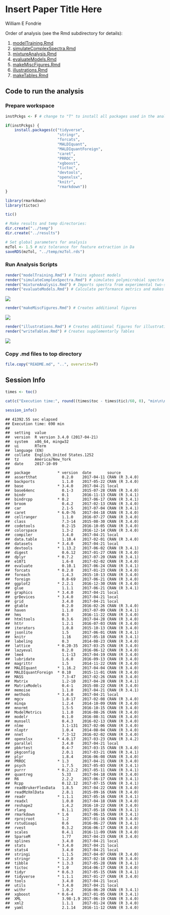 Insert Paper Title Here
================
William E Fondrie

Order of analysis (see the Rmd subdirectory for details):
1. [modelTraining.Rmd](%22Rmd/modelTraining.md%22)
2. [simulateComplexSpectra.Rmd](%22Rmd/simulateComplexSpectra.md%22)
3. [mixtureAnalysis.Rmd](%22Rmd/mixtureAnalysis.md%22)
4. [evaluateModels.Rmd](%22Rmd/evaluateModels.md%22)
5. [makeMiscFigures.Rmd](%22Rmd/makeMiscFigures.md%22)
6. [illustrations.Rmd](%22Rmd/illustrations.md%22)
7. [makeTables.Rmd](%22Rmd/makeTables.md%22)

Code to run the analysis
------------------------

### Prepare workspace

``` r
instPckgs <- F # change to "T" to install all packages used in the analyses

if(instPckgs) {
    install.packages(c("tidyverse",
                       "stringr",
                       "forcats",
                       "MALDIquant",
                       "MALDIquantForeign",
                       "caret",
                       "PRROC",
                       "xgboost",
                       "tictoc",
                       "devtools",
                       "openxlsx",
                       "knitr",
                       "rmarkdown"))
}

library(rmarkdown)
library(tictoc)

tic()

# Make results and temp directories:
dir.create("../temp")
dir.create("../results")

# Set global parameters for analysis
mzTol <- 1.5 # m/z tolerance for feature extraction in Da
saveRDS(mzTol, "../temp/mzTol.rds")
```

### Run Analysis Scripts

``` r
render("modelTraining.Rmd") # Trains xgboost models
render("simulateComplexSpectra.Rmd") # simulates polymicrobial spectra
render("mixtureAnalysis.Rmd") # Imports spectra from experimental two-species mixtures
render("evaluateModels.Rmd") # Calculate performance metrics and makes figures
```

![](README_files/figure-markdown_github-ascii_identifiers/runAnalysis-1.png)

``` r
render("makeMiscFigures.Rmd") # Creates additional figures
```

![](README_files/figure-markdown_github-ascii_identifiers/runAnalysis-2.png)

``` r
render("illustrations.Rmd") # Creates additional figures for illustrations
render("writeTables.Rmd") # Creates supplementarly Tables
```

![](README_files/figure-markdown_github-ascii_identifiers/runAnalysis-3.png)

### Copy .md files to top directory

``` r
file.copy("README.md", "..", overwrite=T)
```

Session Info
------------

``` r
times <- toc()

cat(c("Execution time:", round((times$toc - times$tic)/60, 0), "min\n\n"))

session_info()
```

    ## 41392.55 sec elapsed
    ## Execution time: 690 min
    ## 
    ##  setting  value                       
    ##  version  R version 3.4.0 (2017-04-21)
    ##  system   x86_64, mingw32             
    ##  ui       RTerm                       
    ##  language (EN)                        
    ##  collate  English_United States.1252  
    ##  tz       America/New_York            
    ##  date     2017-10-09                  
    ## 
    ##  package            * version  date       source        
    ##  assertthat           0.2.0    2017-04-11 CRAN (R 3.4.0)
    ##  backports            1.1.0    2017-05-22 CRAN (R 3.4.0)
    ##  base               * 3.4.0    2017-04-21 local         
    ##  base64enc            0.1-3    2015-07-28 CRAN (R 3.4.0)
    ##  bindr                0.1      2016-11-13 CRAN (R 3.4.1)
    ##  bindrcpp           * 0.2      2017-06-17 CRAN (R 3.4.1)
    ##  broom                0.4.2    2017-02-13 CRAN (R 3.4.0)
    ##  car                  2.1-5    2017-07-04 CRAN (R 3.4.1)
    ##  caret              * 6.0-76   2017-04-18 CRAN (R 3.4.0)
    ##  cellranger           1.1.0    2016-07-27 CRAN (R 3.4.0)
    ##  class                7.3-14   2015-08-30 CRAN (R 3.4.0)
    ##  codetools            0.2-15   2016-10-05 CRAN (R 3.4.0)
    ##  colorspace           1.3-2    2016-12-14 CRAN (R 3.4.0)
    ##  compiler             3.4.0    2017-04-21 local         
    ##  data.table           1.10.4   2017-02-01 CRAN (R 3.4.0)
    ##  datasets           * 3.4.0    2017-04-21 local         
    ##  devtools           * 1.13.2   2017-06-02 CRAN (R 3.4.1)
    ##  digest               0.6.12   2017-01-27 CRAN (R 3.4.0)
    ##  dplyr              * 0.7.2    2017-07-20 CRAN (R 3.4.1)
    ##  e1071                1.6-8    2017-02-02 CRAN (R 3.4.0)
    ##  evaluate             0.10.1   2017-06-24 CRAN (R 3.4.1)
    ##  forcats            * 0.2.0    2017-01-23 CRAN (R 3.4.0)
    ##  foreach              1.4.3    2015-10-13 CRAN (R 3.4.0)
    ##  foreign              0.8-69   2017-06-21 CRAN (R 3.4.0)
    ##  ggplot2            * 2.2.1    2016-12-30 CRAN (R 3.4.0)
    ##  glue                 1.1.1    2017-06-21 CRAN (R 3.4.1)
    ##  graphics           * 3.4.0    2017-04-21 local         
    ##  grDevices          * 3.4.0    2017-04-21 local         
    ##  grid                 3.4.0    2017-04-21 local         
    ##  gtable               0.2.0    2016-02-26 CRAN (R 3.4.0)
    ##  haven                1.1.0    2017-07-09 CRAN (R 3.4.1)
    ##  hms                  0.3      2016-11-22 CRAN (R 3.4.0)
    ##  htmltools            0.3.6    2017-04-28 CRAN (R 3.4.0)
    ##  httr                 1.2.1    2016-07-03 CRAN (R 3.4.0)
    ##  iterators            1.0.8    2015-10-13 CRAN (R 3.4.0)
    ##  jsonlite             1.5      2017-06-01 CRAN (R 3.4.1)
    ##  knitr                1.16     2017-05-18 CRAN (R 3.4.1)
    ##  labeling             0.3      2014-08-23 CRAN (R 3.4.0)
    ##  lattice            * 0.20-35  2017-03-25 CRAN (R 3.4.0)
    ##  lazyeval             0.2.0    2016-06-12 CRAN (R 3.4.0)
    ##  lme4                 1.1-13   2017-04-19 CRAN (R 3.4.0)
    ##  lubridate            1.6.0    2016-09-13 CRAN (R 3.4.0)
    ##  magrittr             1.5      2014-11-22 CRAN (R 3.4.0)
    ##  MALDIquant         * 1.16.2   2017-04-04 CRAN (R 3.4.0)
    ##  MALDIquantForeign  * 0.10     2015-11-01 CRAN (R 3.4.0)
    ##  MASS                 7.3-47   2017-02-26 CRAN (R 3.4.0)
    ##  Matrix               1.2-10   2017-04-28 CRAN (R 3.4.1)
    ##  MatrixModels         0.4-1    2015-08-22 CRAN (R 3.4.0)
    ##  memoise              1.1.0    2017-04-21 CRAN (R 3.4.1)
    ##  methods            * 3.4.0    2017-04-21 local         
    ##  mgcv                 1.8-17   2017-02-08 CRAN (R 3.4.0)
    ##  minqa                1.2.4    2014-10-09 CRAN (R 3.4.0)
    ##  mnormt               1.5-5    2016-10-15 CRAN (R 3.4.0)
    ##  ModelMetrics         1.1.0    2016-08-26 CRAN (R 3.4.0)
    ##  modelr               0.1.0    2016-08-31 CRAN (R 3.4.0)
    ##  munsell              0.4.3    2016-02-13 CRAN (R 3.4.0)
    ##  nlme                 3.1-131  2017-02-06 CRAN (R 3.4.0)
    ##  nloptr               1.0.4    2014-08-04 CRAN (R 3.4.0)
    ##  nnet                 7.3-12   2016-02-02 CRAN (R 3.4.0)
    ##  openxlsx           * 4.0.17   2017-03-23 CRAN (R 3.4.2)
    ##  parallel             3.4.0    2017-04-21 local         
    ##  pbkrtest             0.4-7    2017-03-15 CRAN (R 3.4.0)
    ##  pkgconfig            2.0.1    2017-03-21 CRAN (R 3.4.1)
    ##  plyr                 1.8.4    2016-06-08 CRAN (R 3.4.0)
    ##  PRROC              * 1.3      2017-04-21 CRAN (R 3.4.0)
    ##  psych                1.7.5    2017-05-03 CRAN (R 3.4.1)
    ##  purrr              * 0.2.2.2  2017-05-11 CRAN (R 3.4.1)
    ##  quantreg             5.33     2017-04-18 CRAN (R 3.4.0)
    ##  R6                   2.2.2    2017-06-17 CRAN (R 3.4.1)
    ##  Rcpp                 0.12.12  2017-07-15 CRAN (R 3.4.1)
    ##  readBrukerFlexData   1.8.5    2017-04-22 CRAN (R 3.4.0)
    ##  readMzXmlData        2.8.1    2015-09-16 CRAN (R 3.4.0)
    ##  readr              * 1.1.1    2017-05-16 CRAN (R 3.4.1)
    ##  readxl               1.0.0    2017-04-18 CRAN (R 3.4.0)
    ##  reshape2             1.4.2    2016-10-22 CRAN (R 3.4.0)
    ##  rlang                0.1.1    2017-05-18 CRAN (R 3.4.1)
    ##  rmarkdown          * 1.6      2017-06-15 CRAN (R 3.4.1)
    ##  rprojroot            1.2      2017-01-16 CRAN (R 3.4.0)
    ##  rstudioapi           0.6      2016-06-27 CRAN (R 3.4.1)
    ##  rvest                0.3.2    2016-06-17 CRAN (R 3.4.0)
    ##  scales               0.4.1    2016-11-09 CRAN (R 3.4.0)
    ##  SparseM              1.77     2017-04-23 CRAN (R 3.4.0)
    ##  splines              3.4.0    2017-04-21 local         
    ##  stats              * 3.4.0    2017-04-21 local         
    ##  stats4               3.4.0    2017-04-21 local         
    ##  stringi              1.1.5    2017-04-07 CRAN (R 3.4.0)
    ##  stringr            * 1.2.0    2017-02-18 CRAN (R 3.4.0)
    ##  tibble             * 1.3.3    2017-05-28 CRAN (R 3.4.1)
    ##  tictoc             * 1.0      2014-06-17 CRAN (R 3.4.0)
    ##  tidyr              * 0.6.3    2017-05-15 CRAN (R 3.4.1)
    ##  tidyverse          * 1.1.1    2017-01-27 CRAN (R 3.4.0)
    ##  tools                3.4.0    2017-04-21 local         
    ##  utils              * 3.4.0    2017-04-21 local         
    ##  withr                1.0.2    2016-06-20 CRAN (R 3.4.1)
    ##  xgboost            * 0.6-4    2017-01-05 CRAN (R 3.4.1)
    ##  XML                  3.98-1.9 2017-06-19 CRAN (R 3.4.0)
    ##  xml2                 1.1.1    2017-01-24 CRAN (R 3.4.0)
    ##  yaml                 2.1.14   2016-11-12 CRAN (R 3.4.0)
